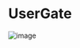 # UserGate

![image](https://github.com/tvgVita69/ScyPY/assets/98489171/8ef205e7-e3c2-4098-af2d-ce307c591bf9)
